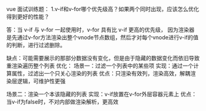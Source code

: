 vue 面试训练题：
1.v-if和v-for哪个优先级高？如果两个同时出现，应该怎么优化得到更好的性能？

答：当 v-if 与 v-for 一起使用时，v-for 具有比 v-if 更高的优先级，
    因为渲染器是先通过v-for方法渲染出整个vnode节点数组，然后才对每个vnode进行v-if的值的判断，进行过滤删除。
    
   缺点：可能需要展示的那部分数据没有变化，但是由于隐藏的数据变化而依旧导致重渲染遍历整个列表
   优化：
   场景一：过滤一个列表中的某些项
   实现：通过一个计算属性，过滤出一个只关心渲染的列表
   优点：只渲染有效列，渲染高效，解耦渲染层逻辑，可维护性更强

   场景二：渲染一个本该隐藏的列表
   实现：v-if放置在v-for外层容器元素上
   优点：当v-if为false时，不对内部做渲染解析，更高效


